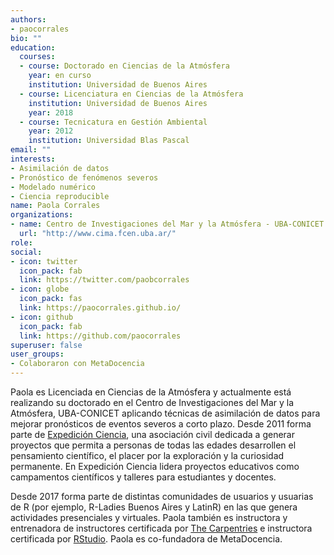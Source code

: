 ```yaml
---
authors:
- paocorrales
bio: ""
education:
  courses:
  - course: Doctorado en Ciencias de la Atmósfera
    year: en curso
    institution: Universidad de Buenos Aires
  - course: Licenciatura en Ciencias de la Atmósfera
    institution: Universidad de Buenos Aires
    year: 2018
  - course: Tecnicatura en Gestión Ambiental
    year: 2012
    institution: Universidad Blas Pascal
email: ""
interests:
- Asimilación de datos
- Pronóstico de fenómenos severos
- Modelado numérico
- Ciencia reproducible
name: Paola Corrales
organizations:
- name: Centro de Investigaciones del Mar y la Atmósfera - UBA-CONICET
  url: "http://www.cima.fcen.uba.ar/"
role:
social:
- icon: twitter
  icon_pack: fab
  link: https://twitter.com/paobcorrales
- icon: globe
  icon_pack: fas
  link: https://paocorrales.github.io/
- icon: github
  icon_pack: fab
  link: https://github.com/paocorrales
superuser: false
user_groups:
- Colaboraron con MetaDocencia
---
```


Paola es Licenciada en Ciencias de la Atmósfera y actualmente está realizando su doctorado en el Centro de Investigaciones del Mar y la Atmósfera, UBA-CONICET aplicando técnicas de asimilación de datos para mejorar pronósticos de eventos severos a corto plazo. Desde 2011 forma parte de [Expedición Ciencia](http://expedicionciencia.org.ar/), una asociación civil dedicada a generar proyectos que permita a personas de todas las edades desarrollen el pensamiento científico, el placer por la exploración y la curiosidad permanente. En Expedición Ciencia lidera proyectos educativos como campamentos científicos y talleres para estudiantes y docentes.

Desde 2017 forma parte de distintas comunidades de usuarios y usuarias de R (por ejemplo, R-Ladies Buenos Aires y LatinR) en las que genera actividades presenciales y virtuales. Paola también es instructora y entrenadora de instructores certificada por [The Carpentries](https://carpentries.org/) e instructora certificada por [RStudio](https://education.rstudio.com/trainers/people/corrales+paola/). Paola es co-fundadora de MetaDocencia.

